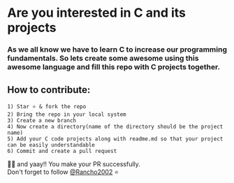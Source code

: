 # Are you interested in C and its projects

### As we all know we have to learn C to increase our programming fundamentals. So lets create some awesome using this awesome language and fill this repo with C projects together.

## How to contribute:

```
1) Star ⭐ & fork the repo
2) Bring the repo in your local system
3) Create a new branch 
4) Now create a directory(name of the directory should be the project name)
5) Add your C code projects along with readme.md so that your project can be easily understandable
6) Commit and create a pull request
```
🥳🥳 and yaay!! You make your PR successfully.<br>
Don't forget to follow [@Rancho2002](https://www.github.com/rancho2002) ⭐


